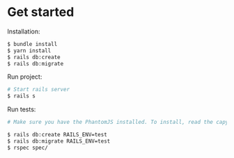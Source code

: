 # Get started

Installation:
```sh
$ bundle install
$ yarn install
$ rails db:create
$ rails db:migrate
```

Run project:

```sh
# Start rails server
$ rails s
```

Run tests:

```sh
# Make sure you have the PhantomJS installed. To install, read the capybara documentation: https://github.com/teampoltergeist/poltergeist#installing-phantomjs

$ rails db:create RAILS_ENV=test
$ rails db:migrate RAILS_ENV=test
$ rspec spec/
```
